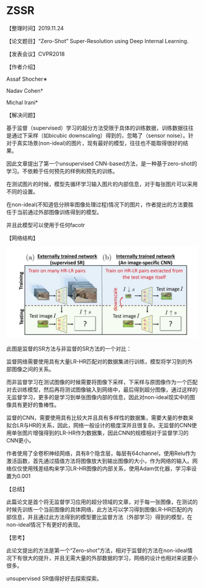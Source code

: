 # ZSSR

【整理时间】2019.11.24

【论文题目】“Zero-Shot” Super-Resolution using Deep Internal Learning.

【发表会议】CVPR2018

【作者介绍】

Assaf Shocher∗ 

Nadav Cohen† 

Michal Irani*

【解决问题】

基于监督（supervised）学习的超分方法受限于具体的训练数据，训练数据往往是通过下采样（如bicubic downscaling）得到的，忽略了（sensor noise）。针对于真实场景(non-ideal)的图片，现有最好的模型，往往也不能取得很好的结果。

因此文章提出了第一个unsupervised CNN-based方法，是一种基于zero-shot的学习。不依赖于任何预先的样例和预先的训练。

在测试图片的时候，模型先循环学习输入图片的内部信息，对于每张图片可以采用不同的设置。

在non-ideal(不知道低分辨率图像处理过程)情况下的图片，作者提出的方法要胜任于当前通过外部图像训练得到的模型。

并且此模型可以使用于任何facotr

【网络结构】

![An illustration of sparse-coding-based methods in the view of a convolutional neural network](pic/ZSSR/1.JPG)

此图是监督的SR方法与非监督的SR方法的一个对比：

监督网络需要使用具有大量LR-HR匹配对的数据集进行训练，模型将学习到的外部图像之间的关系。

而非监督学习在测试图像的时候需要将图像下采样，下采样与原图像作为一个匹配对去训练模型，然后再将测试图像输入到网络中，最后得到超分图像，通过这样的无监督学习，更多的是学习到单张图像内部的信息，因此对non-ideal现实中的图像具有更好的鲁棒性。

监督的CNN，需要使用具有比较大并且具有多样性的数据集，需要大量的参数来拟合LR与HR的关系，因此，网络一般设计的极度深并且很复杂。无监督的CNN使用单张图片增强得到的LR-HR作为数据集，因此CNN的规模相对于监督学习的CNN更小。

作者使用了全卷积神经网络，具有8个隐含层，每层有64channel，使用Relu作为激活函数，首先通过插值方法将图像放大到输出图像的大小，作为网络的输入。网络仅仅使用残差结构来学习LR-HR图像的内部关系，使用Adam优化器，学习率设置为0.001

【总结】

此篇论文是首个将无监督学习应用的超分领域的文章，对于每一张图像，在测试的时候先训练一个当前图像的具体网络，此方法可以学习得到图像LR-HR匹配的内部信息，并且通过此方法得到的模型要比监督方法（外部学习）得到的模型，在non-ideal情况下有更好的表现。

【思考】

此论文提出的方法是第一个“Zero-shot”方法，相对于监督的方法在non-ideal情况下有很大的提升，并且无需大量的外部数据的学习，网络的设计也相对来说要小很多。

unsupervised SR值得好好去探索探索。

